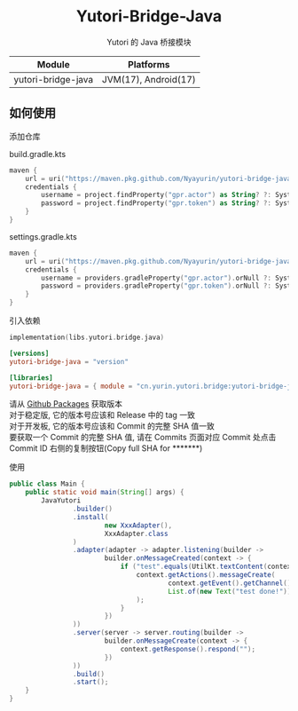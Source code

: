 <div align="center">

# Yutori-Bridge-Java

Yutori 的 Java 桥接模块

| Module             | Platforms            |
|--------------------|----------------------|
| yutori-bridge-java | JVM(17), Android(17) |

</div>

## 如何使用

添加仓库

build.gradle.kts

```kotlin
maven {
    url = uri("https://maven.pkg.github.com/Nyayurin/yutori-bridge-java")
    credentials {
        username = project.findProperty("gpr.actor") as String? ?: System.getenv("GITHUB_ACTOR")
        password = project.findProperty("gpr.token") as String? ?: System.getenv("GITHUB_TOKEN")
    } 
}
```

settings.gradle.kts

```kotlin
maven {
    url = uri("https://maven.pkg.github.com/Nyayurin/yutori-bridge-java")
    credentials {
        username = providers.gradleProperty("gpr.actor").orNull ?: System.getenv("GITHUB_ACTOR")
        password = providers.gradleProperty("gpr.token").orNull ?: System.getenv("GITHUB_TOKEN")
    }
}
```

引入依赖

```kotlin
implementation(libs.yutori.bridge.java)
```

```toml
[versions]
yutori-bridge-java = "version"

[libraries]
yutori-bridge-java = { module = "cn.yurin.yutori.bridge:yutori-bridge-java", version.ref = "yutori-bridge-java" }
```

请从 [Github Packages](https://github.com/Nyayurin/yutori-bridge-java/packages/2328594) 获取版本<br>
对于稳定版, 它的版本号应该和 Release 中的 tag 一致<br>
对于开发板, 它的版本号应该和 Commit 的完整 SHA 值一致<br>
要获取一个 Commit 的完整 SHA 值, 请在 Commits 页面对应 Commit 处点击 Commit ID 右侧的复制按钮(Copy full SHA for *******)

使用

```java
public class Main {
    public static void main(String[] args) {
        JavaYutori
                .builder()
                .install(
                        new XxxAdapter(),
                        XxxAdapter.class
                )
                .adapter(adapter -> adapter.listening(builder ->
                        builder.onMessageCreated(context -> {
                            if ("test".equals(UtilKt.textContent(context.getEvent().getMessage().getContent()))) {
                                context.getActions().messageCreate(
                                        context.getEvent().getChannel().getId(),
                                        List.of(new Text("test done!"))
                                );
                            }
                        })
                ))
                .server(server -> server.routing(builder ->
                        builder.onMessageCreate(context -> {
                            context.getResponse().respond("");
                        })
                ))
                .build()
                .start();
    }
}
```